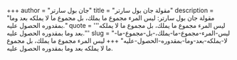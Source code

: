 +++
author = "جان بول سارتر"
title = "مقولة جان بول سارتر"
description = "مقولة جان بول سارتر: ليس المرء مجموع ما يملك، بل مجموع ما لا يملكه بعد وما بمقدوره الحصول عليه."
quote = '''ليس المرء مجموع ما يملك، بل مجموع ما لا يملكه بعد وما بمقدوره الحصول عليه.'''
slug = "ليس-المرء-مجموع-ما-يملك،-بل-مجموع-ما-لا-يملكه-بعد-وما-بمقدوره-الحصول-عليه"
+++
ليس المرء مجموع ما يملك، بل مجموع ما لا يملكه بعد وما بمقدوره الحصول عليه.
